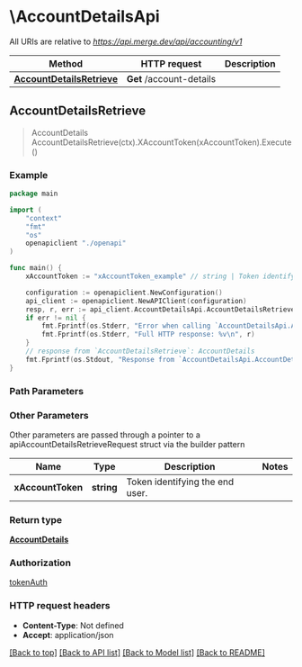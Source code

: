# \AccountDetailsApi

All URIs are relative to *https://api.merge.dev/api/accounting/v1*

Method | HTTP request | Description
------------- | ------------- | -------------
[**AccountDetailsRetrieve**](AccountDetailsApi.md#AccountDetailsRetrieve) | **Get** /account-details | 



## AccountDetailsRetrieve

> AccountDetails AccountDetailsRetrieve(ctx).XAccountToken(xAccountToken).Execute()





### Example

```go
package main

import (
    "context"
    "fmt"
    "os"
    openapiclient "./openapi"
)

func main() {
    xAccountToken := "xAccountToken_example" // string | Token identifying the end user.

    configuration := openapiclient.NewConfiguration()
    api_client := openapiclient.NewAPIClient(configuration)
    resp, r, err := api_client.AccountDetailsApi.AccountDetailsRetrieve(context.Background()).XAccountToken(xAccountToken).Execute()
    if err != nil {
        fmt.Fprintf(os.Stderr, "Error when calling `AccountDetailsApi.AccountDetailsRetrieve``: %v\n", err)
        fmt.Fprintf(os.Stderr, "Full HTTP response: %v\n", r)
    }
    // response from `AccountDetailsRetrieve`: AccountDetails
    fmt.Fprintf(os.Stdout, "Response from `AccountDetailsApi.AccountDetailsRetrieve`: %v\n", resp)
}
```

### Path Parameters



### Other Parameters

Other parameters are passed through a pointer to a apiAccountDetailsRetrieveRequest struct via the builder pattern


Name | Type | Description  | Notes
------------- | ------------- | ------------- | -------------
 **xAccountToken** | **string** | Token identifying the end user. | 

### Return type

[**AccountDetails**](AccountDetails.md)

### Authorization

[tokenAuth](../README.md#tokenAuth)

### HTTP request headers

- **Content-Type**: Not defined
- **Accept**: application/json

[[Back to top]](#) [[Back to API list]](../README.md#documentation-for-api-endpoints)
[[Back to Model list]](../README.md#documentation-for-models)
[[Back to README]](../README.md)

